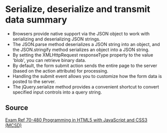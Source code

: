 # Serialize, deserialize and transmit data summary

* Browsers provide native support via the JSON object to work with serializing and deserializing JSON strings.
* The JSON.parse method deserializes a JSON string into an object, and the JSON.stringify method serializes an object into a JSON string.
* By setting the XMLHttpRequest responseType property to the value 'blob', you can retrieve binary data.
* By default, the form submit action sends the entire page to the server (based on the action attribute) for processing.
* Handling the submit event allows you to customize how the form data is posted to the server.
* The jQuery.serialize method provides a convenient shortcut to convert specified input controls into a query string.

## Source

[Exam Ref 70-480 Programming in HTML5 with JavaScript and CSS3 (MCSD)](https://www.microsoft.com/en-us/p/exam-ref-70-480-programming-in-html5-with-javascript-and-css3-mcsd/fgqpf3h0qll7?activetab=pivot%3aoverviewtab)

